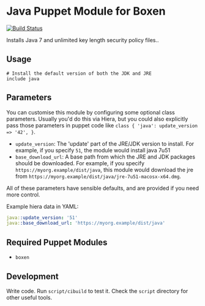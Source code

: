 # Java Puppet Module for Boxen

[![Build Status](https://travis-ci.org/boxen/puppet-java.png?branch=master)](https://travis-ci.org/boxen/puppet-java)

Installs Java 7 and unlimited key length security policy files..


## Usage

```puppet
# Install the default version of both the JDK and JRE
include java
```

## Parameters

You can customise this module by configuring some optional class parameters. Usually you'd do this via Hiera, but you could also explicitly pass those parameters in puppet code like `class { 'java': update_version => '42', }`.

* `update_version`: The 'update' part of the JRE/JDK version to install. For example, if you specify `51`, the module would install java 7u51
* `base_download_url`: A base path from which the JRE and JDK packages should be downloaded. For example, if you specify `https://myorg.example/dist/java`, this module would download the jre from `https://myorg.example/dist/java/jre-7u51-macosx-x64.dmg`.

All of these parameters have sensible defaults, and are provided if you need more control.

Example hiera data in YAML:

```yaml
java::update_version: '51'
java::base_download_url: 'https://myorg.example/dist/java'
```

## Required Puppet Modules

* `boxen`

## Development

Write code. Run `script/cibuild` to test it. Check the `script`
directory for other useful tools.
